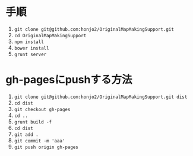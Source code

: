 # 手順
1. `git clone git@github.com:honjo2/OriginalMapMakingSupport.git`
2. `cd OriginalMapMakingSupport`
3. `npm install`
4. `bower install`
5. `grunt server`

# gh-pagesにpushする方法
1. `git clone git@github.com:honjo2/OriginalMapMakingSupport.git dist`
2. `cd dist`
3. `git checkout gh-pages`
4. `cd ..`
5. `grunt build -f`
6. `cd dist`
7. `git add .`
8. `git commit -m 'aaa'`
9. `git push origin gh-pages`
